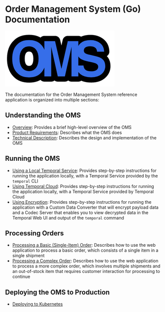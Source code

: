 # Order Management System (Go) Documentation

![OMS logo](images/oms-logo.png)

The documentation for the Order Management System reference application 
is organized into multiple sections:

## Understanding the OMS
* [Overview](overview.md): 
      Provides a brief high-level overview of the OMS
* [Product Requirements](product-requirements.md):
      Describes what the OMS does
* [Technical Description](technical-description.md):
      Describes the design and implementation of the OMS

## Running the OMS
* [Using a Local Temporal Service](run-local-cli-service.md): 
      Provides step-by-step instructions for running the 
      application locally, with a Temporal Service provided
	  by the `temporal` CLI
* [Using Temporal Cloud](run-temporal-cloud.md): 
      Provides step-by-step instructions for running the 
      application locally, with a Temporal Service provided 
	  by Temporal Cloud
* [Using Encryption](run-codec-server.md): 
      Provides step-by-step instructions for running the 
	  application with a Custom Data Converter that will 
	  encrypt payload data and a Codec Server that enables 
	  you to view decrypted data in the Temporal Web UI 
	  and output of the `temporal` command

## Processing Orders
* [Processing a Basic (Single-Item) Order](process-basic-order.md): 
      Describes how to use the web application to process a basic 
	  order, which consists of a single item in a single shipment
* [Processing a Complex Order](process-complex-order.md): 
      Describes how to use the web application to process a more 
	  complex order, which involves multiple shipments and an 
	  out-of-stock item that requires customer interaction for
	  processing to continue

## Deploying the OMS to Production
* [Deploying to Kubernetes](deploy-on-k8s.md) 
